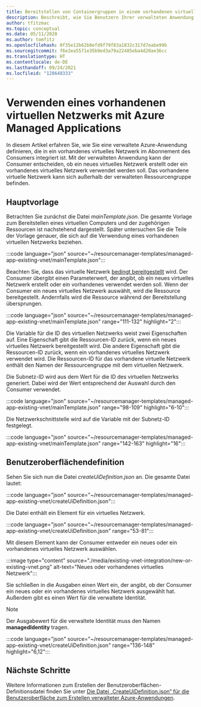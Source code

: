 ```yaml
---
title: Bereitstellen von Containergruppen in einem vorhandenen virtuellen Netzwerk
description: Beschreibt, wie Sie Benutzern Ihrer verwalteten Anwendung ermöglichen, ein vorhandenes virtuelles Netzwerk auszuwählen. Das virtuelle Netzwerk kann sich außerhalb der verwalteten Anwendung befinden.
author: tfitzmac
ms.topic: conceptual
ms.date: 05/11/2020
ms.author: tomfitz
ms.openlocfilehash: 0f35e12b62b0efd9f79f83a1832c317d7eabe99b
ms.sourcegitcommit: f6e2ea5571e35b9ed3a79a22485eba4d20ae36cc
ms.translationtype: HT
ms.contentlocale: de-DE
ms.lasthandoff: 09/24/2021
ms.locfileid: "128648333"
---
```

# <a name="use-existing-virtual-network-with-azure-managed-applications"></a>Verwenden eines vorhandenen virtuellen Netzwerks mit Azure Managed Applications

In diesem Artikel erfahren Sie, wie Sie eine verwaltete Azure-Anwendung definieren, die in ein vorhandenes virtuelles Netzwerk im Abonnement des Consumers integriert ist. Mit der verwalteten Anwendung kann der Consumer entscheiden, ob ein neues virtuelles Netzwerk erstellt oder ein vorhandenes virtuelles Netzwerk verwendet werden soll. Das vorhandene virtuelle Netzwerk kann sich außerhalb der verwalteten Ressourcengruppe befinden.

## <a name="main-template"></a>Hauptvorlage

Betrachten Sie zunächst die Datei _mainTemplate.json_. Die gesamte Vorlage zum Bereitstellen eines virtuellen Computers und der zugehörigen Ressourcen ist nachstehend dargestellt. Später untersuchen Sie die Teile der Vorlage genauer, die sich auf die Verwendung eines vorhandenen virtuellen Netzwerks beziehen.

:::code language="json" source="~/resourcemanager-templates/managed-app-existing-vnet/mainTemplate.json":::

Beachten Sie, dass das virtuelle Netzwerk [bedingt bereitgestellt](../templates/conditional-resource-deployment.md) wird. Der Consumer übergibt einen Parameterwert, der angibt, ob ein neues virtuelles Netzwerk erstellt oder ein vorhandenes verwendet werden soll. Wenn der Consumer ein neues virtuelles Netzwerk auswählt, wird die Ressource bereitgestellt. Andernfalls wird die Ressource während der Bereitstellung übersprungen.

:::code language="json" source="~/resourcemanager-templates/managed-app-existing-vnet/mainTemplate.json" range="111-132" highlight="2":::

Die Variable für die ID des virtuellen Netzwerks weist zwei Eigenschaften auf. Eine Eigenschaft gibt die Ressourcen-ID zurück, wenn ein neues virtuelles Netzwerk bereitgestellt wird. Die andere Eigenschaft gibt die Ressourcen-ID zurück, wenn ein vorhandenes virtuelles Netzwerk verwendet wird. Die Ressourcen-ID für das vorhandene virtuelle Netzwerk enthält den Namen der Ressourcengruppe mit dem virtuellen Netzwerk.

Die Subnetz-ID wird aus dem Wert für die ID des virtuellen Netzwerks generiert. Dabei wird der Wert entsprechend der Auswahl durch den Consumer verwendet.

:::code language="json" source="~/resourcemanager-templates/managed-app-existing-vnet/mainTemplate.json" range="98-109" highlight="6-10":::

Die Netzwerkschnittstelle wird auf die Variable mit der Subnetz-ID festgelegt.

:::code language="json" source="~/resourcemanager-templates/managed-app-existing-vnet/mainTemplate.json" range="142-163" highlight="16":::

## <a name="ui-definition"></a>Benutzeroberflächendefinition

Sehen Sie sich nun die Datei _createUiDefinition.json_ an. Die gesamte Datei lautet:

:::code language="json" source="~/resourcemanager-templates/managed-app-existing-vnet/createUiDefinition.json":::

Die Datei enthält ein Element für ein virtuelles Netzwerk.

:::code language="json" source="~/resourcemanager-templates/managed-app-existing-vnet/createUiDefinition.json" range="53-81":::

Mit diesem Element kann der Consumer entweder ein neues oder ein vorhandenes virtuelles Netzwerk auswählen.

:::image type="content" source="./media/existing-vnet-integration/new-or-existing-vnet.png" alt-text="Neues oder vorhandenes virtuelles Netzwerk":::

Sie schließen in die Ausgaben einen Wert ein, der angibt, ob der Consumer ein neues oder ein vorhandenes virtuelles Netzwerk ausgewählt hat. Außerdem gibt es einen Wert für die verwaltete Identität.

> [!NOTE]
> Der Ausgabewert für die verwaltete Identität muss den Namen **managedIdentity** tragen.

:::code language="json" source="~/resourcemanager-templates/managed-app-existing-vnet/createUiDefinition.json" range="136-148" highlight="6,12":::

## <a name="next-steps"></a>Nächste Schritte

Weitere Informationen zum Erstellen der Benutzeroberflächen-Definitionsdatei finden Sie unter [Die Datei „CreateUiDefinition.json“ für die Benutzeroberfläche zum Erstellen verwalteter Azure-Anwendungen](create-uidefinition-overview.md).
